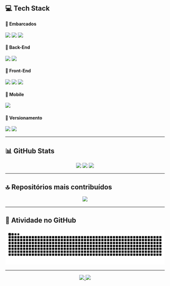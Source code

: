 ## 💻 Tech Stack

#### 🔹 Embarcados  
<img src="https://skillicons.dev/icons?i=arduino" width="25"/> 
<img src="https://skillicons.dev/icons?i=raspberrypi" width="25"/> 
<img src="https://skillicons.dev/icons?i=cpp" width="25"/>

#### 🔹 Back-End  
<img src="https://skillicons.dev/icons?i=php" width="25"/> 
<img src="https://skillicons.dev/icons?i=laravel" width="25"/>

#### 🔹 Front-End  
<img src="https://skillicons.dev/icons?i=js" width="25"/> 
<img src="https://skillicons.dev/icons?i=ts" width="25"/> 
<img src="https://skillicons.dev/icons?i=react" width="25"/>

#### 🔹 Mobile  
<img src="https://skillicons.dev/icons?i=react" width="25"/>

#### 🔹 Versionamento  
<img src="https://skillicons.dev/icons?i=git" width="25"/> 
<img src="https://skillicons.dev/icons?i=github" width="25"/>

---

## 📊 GitHub Stats
<div align="center">

<img src="https://github-readme-stats.vercel.app/api?username=fernandohali&show_icons=true&theme=tokyonight&hide_border=true" height="150"/>
<img src="https://streak-stats.demolab.com/?user=fernandohali&theme=tokyonight&hide_border=true" height="150"/>
<img src="https://github-readme-stats.vercel.app/api/top-langs/?username=fernandohali&layout=compact&theme=tokyonight&hide_border=true" height="150"/>

</div>

---

## 🔝 Repositórios mais contribuídos
<div align="center">
  <img src="https://github-contributor-stats.vercel.app/api?username=fernandohali&limit=5&theme=ocean_dark&combine_all_yearly_contributions=true&locale=pt-br" />
</div>

---

## 🐍 Atividade no GitHub
<div align="center">
  <picture>
    <source media="(prefers-color-scheme: dark)" srcset="https://raw.githubusercontent.com/fernandohali/fernandohali/output/github-contribution-grid-snake-dark.svg">
    <source media="(prefers-color-scheme: light)" srcset="https://raw.githubusercontent.com/fernandohali/fernandohali/output/github-contribution-grid-snake.svg">
    <img alt="github contribution grid snake animation" src="https://raw.githubusercontent.com/fernandohali/fernandohali/output/github-contribution-grid-snake.svg">
  </picture>
</div>

---


<div align="center">
  <a href="https://discord.gg/fernandohali" target="_blank">
    <img src="https://img.shields.io/badge/Discord-5865F2?style=for-the-badge&logo=discord&logoColor=white" />
  </a>
  <a href="https://www.linkedin.com/in/fernando-hali-santos-andrade-234624229/" target="_blank">
    <img src="https://img.shields.io/badge/LinkedIn-0077B5?style=for-the-badge&logo=linkedin&logoColor=white" />
  </a>
</div>
